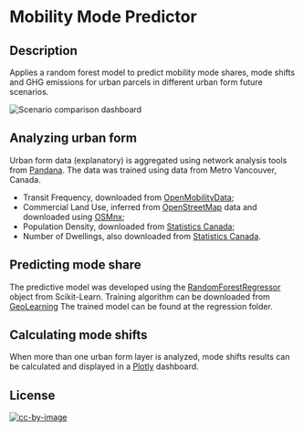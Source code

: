 # Mobility Mode Predictor

## Description
Applies a random forest model to predict mobility mode shares, 
mode shifts and GHG emissions for urban parcels in different
urban form future scenarios.

![](https://raw.githubusercontent.com/nicholas-martino/UrbanMobility/master/images/Dash_Experiments.png "Scenario comparison dashboard")

## Analyzing urban form
Urban form data (explanatory) is aggregated using network analysis tools from [Pandana](https://github.com/UDST/pandana). The data was trained using data from Metro Vancouver, Canada.
* Transit Frequency, downloaded from [OpenMobilityData](https://transitfeeds.com/p/translink-vancouver/29);
* Commercial Land Use, inferred from [OpenStreetMap](https://www.openstreetmap.org/) data and downloaded using [OSMnx](https://github.com/gboeing/osmnx);
* Population Density, downloaded from [Statistics Canada](https://www150.statcan.gc.ca/n1/pub/92-195-x/2011001/other-autre/pop/pop-eng.htm);
* Number of Dwellings, also downloaded from [Statistics Canada](https://www12.statcan.gc.ca/census-recensement/2016/ref/guides/001/98-500-x2016001-eng.cfm). 

## Predicting mode share
The predictive model was developed using the [RandomForestRegressor](https://scikit-learn.org/stable/modules/generated/sklearn.ensemble.RandomForestRegressor.html) 
object from Scikit-Learn. Training algorithm can be downloaded from [GeoLearning](https://github.com/nicholas-martino/GeoLearning/blob/master/_Mobility.py)
The trained model can be found at the regression folder.

## Calculating mode shifts
When more than one urban form layer is analyzed, mode shifts results can be calculated and displayed in a [Plotly](https://github.com/plotly/dash) dashboard.

## License
[![cc-by-image](https://i.creativecommons.org/l/by/4.0/88x31.png)](https://creativecommons.org/licenses/by/4.0/)
